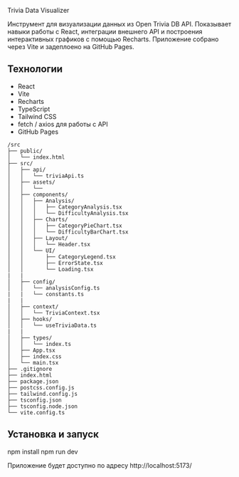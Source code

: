 Trivia Data Visualizer

Инструмент для визуализации данных из Open Trivia DB API. Показывает навыки работы с React, интеграции внешнего API и построения интерактивных графиков с помощью Recharts. Приложение собрано через Vite и задеплоено на GitHub Pages.

## Технологии
* React
* Vite
* Recharts
* TypeScript
* Tailwind CSS
* fetch / axios для работы с API
* GitHub Pages

```
/src
├── public/
│   └── index.html
├── src/
│   ├── api/
│   │   └── triviaApi.ts
│   ├── assets/
│   │   └──
│   ├── components/
│   │   ├── Analysis/
│   │   │   ├── CategoryAnalysis.tsx
│   │   │   └── DifficultyAnalysis.tsx
│   │   ├── Charts/
│   │   │   ├── CategoryPieChart.tsx
│   │   │   └── DifficultyBarChart.tsx
│   │   ├── Layout/
│   │   │   └── Header.tsx
│   │   └── UI/
│   │       ├── CategoryLegend.tsx
│   │       ├── ErrorState.tsx
│   │       └── Loading.tsx
|   |
│   ├── config/
│   │   └── analysisConfig.ts
|   |   └── constants.ts
|   |
│   ├── context/
│   │   └── TriviaContext.tsx
│   ├── hooks/
│   │   └── useTriviaData.ts
|   |
│   ├── types/
│   │   └── index.ts
│   ├── App.tsx
│   ├── index.css
│   └── main.tsx
├── .gitignore
├── index.html
├── package.json
├── postcss.config.js
├── tailwind.config.js
├── tsconfig.json
├── tsconfig.node.json
└── vite.config.ts
```

## Установка и запуск


npm install
npm run dev

Приложение будет доступно по адресу http://localhost:5173/

